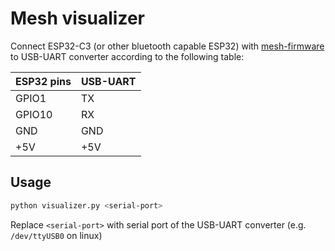 # Mesh visualizer

Connect ESP32-C3 (or other bluetooth capable ESP32) with [mesh-firmware](src/ble-mesh/mesh-firmware) to USB-UART converter according to the following table:

| ESP32 pins | USB-UART |
|------------|----------|
| GPIO1      | TX       |
| GPIO10     | RX       |
| GND        | GND      |
| +5V        | +5V      |

## Usage

```bash
python visualizer.py <serial-port>
```

Replace `<serial-port>` with serial port of the USB-UART converter (e.g. `/dev/ttyUSB0` on linux)